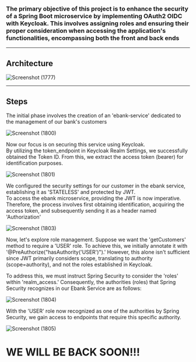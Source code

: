 <h3>The primary objective of this project is to enhance the security of a Spring Boot microservice by implementing OAuth2 OIDC with Keycloak. This involves assigning roles and ensuring their proper consideration when accessing the application's functionalities, encompassing both the front and back ends </h3>

<hr>

<h2>Architecture</h2>


![Screenshot (1777) ](https://github.com/YassineAlami/Securing-E-banking-Microservice-using-OAuth2-OIDC-with-Keycloak-Angular-frontEnd/assets/40896739/6ea3e463-5fbe-482b-964c-2392f66200ea)



<hr>

<h2>Steps</h2>


The initial phase involves the creation of an 'ebank-service' dedicated to the management of our bank's customers

![Screenshot (1800)](https://github.com/YassineAlami/Securing-E-banking-Microservice-using-OAuth2-OIDC-with-Keycloak-Angular-frontEnd/assets/40896739/8a647f67-3559-47b6-b416-84578c1fbae6)



Now our focus is on securing this service using Keycloak.<br>
By utilizing the token_endpoint in Keycloak Realm Settings, we successfully obtained the Token ID. From this, we extract the access token (bearer) for identification purposes.


![Screenshot (1801)](https://github.com/YassineAlami/Securing-E-banking-Microservice-using-OAuth2-OIDC-with-Keycloak-Angular-frontEnd/assets/40896739/fb88a8b4-79bc-4bf8-9203-9d36002ddfd5)




We configured the security settings for our customer in the ebank service, establishing it as 'STATELESS' and protected by JWT.<br>
To access the ebank microservice, providing the JWT is now imperative. Therefore, the process involves first obtaining identification, acquiring the access token, and subsequently sending it as a header named 'Authorization'<br>

![Screenshot (1803)](https://github.com/YassineAlami/Securing-E-banking-Microservice-using-OAuth2-OIDC-with-Keycloak-Angular-frontEnd/assets/40896739/1189bc4b-567d-4774-92c8-55997c64d115)



Now, let's explore role management. Suppose we want the 'getCustomers' method to require a 'USER' role. To achieve this, we initially annotate it with '@PreAuthorize("hasAuthority('USER')").' However, this alone isn't sufficient since JWT primarily considers scope, translating to authority (scope=authority), and not the roles established in Keycloak. <br>

To address this, we must instruct Spring Security to consider the 'roles' within 'realm_access.' Consequently, the authorities (roles) that Spring Security recognizes in our Ebank Service are as follows: <br>

![Screenshot (1804)](https://github.com/YassineAlami/Securing-E-banking-Microservice-using-OAuth2-OIDC-with-Keycloak-Angular-frontEnd/assets/40896739/e4909ff2-cbda-4c3e-9142-f32cc40b7779)



With the 'USER' role now recognized as one of the authorities by Spring Security, we gain access to endpoints that require this specific authority.



![Screenshot (1805)](https://github.com/YassineAlami/Securing-E-banking-Microservice-using-OAuth2-OIDC-with-Keycloak-Angular-frontEnd/assets/40896739/edc832bf-89fc-446b-a950-0b266ec3bf4c)



<h1>WE WILL BE BACK SOON!!!</h1>







